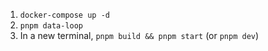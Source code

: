 1. `docker-compose up -d`
2. `pnpm data-loop`
3. In a new terminal, `pnpm build && pnpm start` (or `pnpm dev`)

